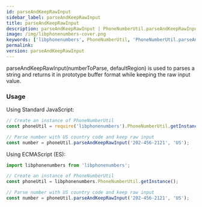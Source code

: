 ```yaml
---
id: parseAndKeepRawInput
sidebar_label: parseAndKeepRawInput
title: parseAndKeepRawInput
description: parseAndKeepRawInput | PhoneNumberUtil.parseAndKeepRawInput | Libphonenumbers
image: /img/libphonenumbers-cover.png
keywords: ['libphonenumbers', PhoneNumberUtil, 'PhoneNumberUtil.parseAndKeepRawInput', 'parseAndKeepRawInput']
permalink: 
version: parseAndKeepRawInput
---
```


parseAndKeepRawInput(numberToParse, defaultRegion) is used to parses a string and returns it in prototype buffer format while keeping the raw input value.

### Usage

Using Standard JavaScript:

```js
// Create an instance of PhoneNumberUtil
const phoneUtil = require('libphonenumbers').PhoneNumberUtil.getInstance();

// Parse number with US country code and keep raw input
const number = phoneUtil.parseAndKeepRawInput('202-456-2121', 'US');
```

Using ECMAScript (ES):

```js
import libphonenumbers from 'libphonenumbers';

// Create an instance of PhoneNumberUtil
const phoneUtil = libphonenumbers.PhoneNumberUtil.getInstance();

// Parse number with US country code and keep raw input
const number = phoneUtil.parseAndKeepRawInput('202-456-2121', 'US');
```
